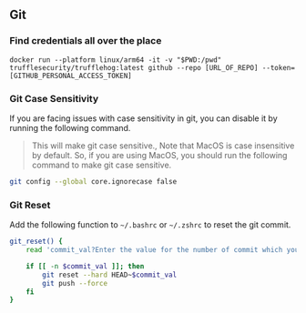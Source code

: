 ## Git

### Find credentials all over the place
```
docker run --platform linux/arm64 -it -v "$PWD:/pwd" trufflesecurity/trufflehog:latest github --repo [URL_OF_REPO] --token=[GITHUB_PERSONAL_ACCESS_TOKEN]
```

### Git Case Sensitivity
If you are facing issues with case sensitivity in git, you can disable it by running the following command.
> This will make git case sensitive., Note that MacOS is case insensitive by default.
> So, if you are using MacOS, you should run the following command to make git case sensitive.
```bash
git config --global core.ignorecase false
```

### Git Reset
Add the following function to `~/.bashrc` or `~/.zshrc` to reset the git commit.
```bash
git_reset() {
    read 'commit_val?Enter the value for the number of commit which you want to reset >'

    if [[ -n $commit_val ]]; then
        git reset --hard HEAD~$commit_val
        git push --force
    fi
}
```
